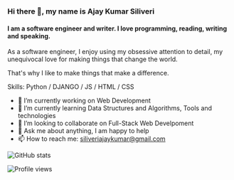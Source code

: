 ### Hi there 👋, my name is Ajay Kumar Siliveri
#### I am a software engineer and writer. I love programming, reading, writing and speaking.

As a software engineer, I enjoy using my obsessive attention to detail, my unequivocal love for making things that change the world.

That's why I like to make things that make a difference.

Skills: Python / DJANGO / JS / HTML / CSS

- 🔭 I’m currently working on Web Development 
- 🌱 I’m currently learning Data Structures and Algorithms, Tools and technologies 
- 👯 I’m looking to collaborate on Full-Stack Web Develpoment 
- 💬 Ask me about anything, I am happy to help  
- 📫 How to reach me: siliveriajaykumar@gmail.com 


![GitHub stats](https://github-readme-stats.vercel.app/api?username=AjayKumar-Siliveri&show_icons=true)  

![Profile views](https://gpvc.arturio.dev/AjayKumar-Siliveri)  

